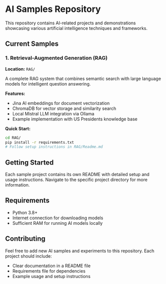 # AI Samples Repository

This repository contains AI-related projects and demonstrations showcasing various artificial intelligence techniques and frameworks.

## Current Samples

### 1. Retrieval-Augmented Generation (RAG)

**Location:** `RAG/`

A complete RAG system that combines semantic search with large language models for intelligent question answering.

**Features:**

- Jina AI embeddings for document vectorization
- ChromaDB for vector storage and similarity search
- Local Mistral LLM integration via Ollama
- Example implementation with US Presidents knowledge base

**Quick Start:**

```bash
cd RAG/
pip install -r requirements.txt
# Follow setup instructions in RAG/Readme.md
```

## Getting Started

Each sample project contains its own README with detailed setup and usage instructions. Navigate to the specific project directory for more information.

## Requirements

- Python 3.8+
- Internet connection for downloading models
- Sufficient RAM for running AI models locally

## Contributing

Feel free to add new AI samples and experiments to this repository. Each project should include:

- Clear documentation in a README file
- Requirements file for dependencies
- Example usage and setup instructions
